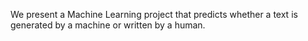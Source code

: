 We present a Machine Learning project that predicts whether a text is generated by a machine or written by a human.
